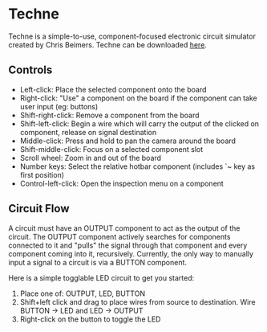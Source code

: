 
# Techne

 Techne is a simple-to-use, component-focused electronic circuit simulator created by Chris Beimers.
 Techne can be downloaded [here](Techne.zip).

  

## Controls

- Left-click: Place the selected component onto the board
- Right-click: "Use" a component on the board if the component can take user input (eg: buttons)
- Shift-right-click: Remove a component from the board
- Shift-left-click: Begin a wire which will carry the output of the clicked on component, release on signal destination
- Middle-click: Press and hold to pan the camera around the board
- Shift-middle-click: Focus on a selected component slot
- Scroll wheel: Zoom in and out of the board
- Number keys: Select the relative hotbar component (includes `~ key as first position)
- Control-left-click: Open the inspection menu on a component
  

## Circuit Flow

A circuit must have an OUTPUT component to act as the output of the circuit. The OUTPUT component actively searches for components connected to it and "pulls" the signal through that component and every component coming into it, recursively. Currently, the only way to manually input a signal to a circuit is via a BUTTON component. 

Here is a simple togglable LED circuit to get you started:
 1. Place one of: OUTPUT, LED, BUTTON
 2. Shift+left click and drag to place wires from source to destination. Wire BUTTON -> LED and LED -> OUTPUT
 3. Right-click on the button to toggle the LED 